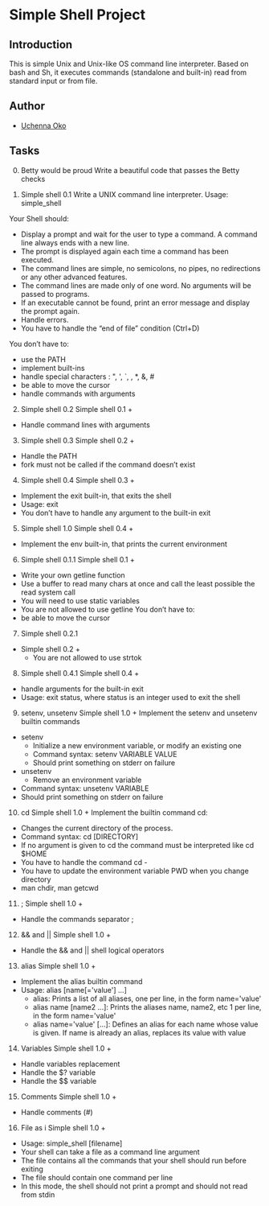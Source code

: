 # Simple Shell Project

## Introduction
This is simple Unix and Unix-like OS command line interpreter.
Based on bash and Sh, it executes commands (standalone and built-in) read from standard input or from file.


## Author
- [Uchenna Oko](https://github.com/UcheCom)

## Tasks

0. Betty would be proud
Write a beautiful code that passes the Betty checks

1. Simple shell 0.1
Write a UNIX command line interpreter.
Usage: simple_shell

Your Shell should:

* Display a prompt and wait for the user to type a command. A command line always ends with a new line.
* The prompt is displayed again each time a command has been executed.
* The command lines are simple, no semicolons, no pipes, no redirections or any other advanced features.
* The command lines are made only of one word. No arguments will be passed to programs.
* If an executable cannot be found, print an error message and display the prompt again.
* Handle errors.
* You have to handle the “end of file” condition (Ctrl+D)

You don’t have to:

* use the PATH
* implement built-ins
* handle special characters : ", ', `, \, *, &, #
* be able to move the cursor
* handle commands with arguments

2. Simple shell 0.2
Simple shell 0.1 +

* Handle command lines with arguments

3. Simple shell 0.3
Simple shell 0.2 +

* Handle the PATH
* fork must not be called if the command doesn’t exist

4. Simple shell 0.4
Simple shell 0.3 +

* Implement the exit built-in, that exits the shell
* Usage: exit
* You don’t have to handle any argument to the built-in exit

5. Simple shell 1.0
Simple shell 0.4 +

* Implement the env built-in, that prints the current environment

6. Simple shell 0.1.1
Simple shell 0.1 +

* Write your own getline function
* Use a buffer to read many chars at once and call the least possible the read system call
* You will need to use static variables
* You are not allowed to use getline
You don’t have to:
* be able to move the cursor

7. Simple shell 0.2.1
* Simple shell 0.2 +
  * You are not allowed to use strtok

8. Simple shell 0.4.1
Simple shell 0.4 +
 * handle arguments for the built-in exit
 * Usage: exit status, where status is an integer used to exit the shell

9. setenv, unsetenv
Simple shell 1.0 +
Implement the setenv and unsetenv builtin commands
  * setenv
    * Initialize a new environment variable, or modify an existing one
    * Command syntax: setenv VARIABLE VALUE
    * Should print something on stderr on failure
  * unsetenv
    * Remove an environment variable
  * Command syntax: unsetenv VARIABLE
  * Should print something on stderr on failure

10. cd
Simple shell 1.0 +
Implement the builtin command cd:
 * Changes the current directory of the process.
 * Command syntax: cd [DIRECTORY]
 * If no argument is given to cd the command must be interpreted like cd $HOME
* You have to handle the command cd -
* You have to update the environment variable PWD when you change directory
* man chdir, man getcwd

11. ;
Simple shell 1.0 +
* Handle the commands separator ;

12. && and ||
Simple shell 1.0 +
* Handle the && and || shell logical operators

13. alias
Simple shell 1.0 +
  * Implement the alias builtin command
  * Usage: alias [name[='value'] ...]
    * alias: Prints a list of all aliases, one per line, in the form name='value'
    * alias name [name2 ...]: Prints the aliases name, name2, etc 1 per line, in the form name='value'
    * alias name='value' [...]: Defines an alias for each name whose value is given. If name is already an alias, replaces its value with value

14. Variables
Simple shell 1.0 +
  * Handle variables replacement
  * Handle the $? variable
  * Handle the $$ variable

15. Comments
Simple shell 1.0 +
  * Handle comments (#)

16. File as i
Simple shell 1.0 +
 * Usage: simple_shell [filename]
 * Your shell can take a file as a command line argument
 * The file contains all the commands that your shell should run before exiting
 * The file should contain one command per line
 * In this mode, the shell should not print a prompt and should not read from stdin
